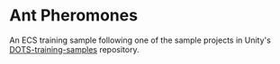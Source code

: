 # Ant Pheromones

An ECS training sample following one of the sample projects in Unity's [DOTS-training-samples](https://github.com/Unity-Technologies/DOTS-training-samples) repository.
